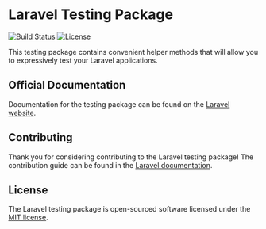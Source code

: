 # Laravel Testing Package

[![Build Status](https://travis-ci.org/sileence/testing.svg?branch=master)](https://travis-ci.org/sileence/testing)
[![License](https://poser.pugx.org/laravel/framework/license.svg)](https://packagist.org/packages/laravel/framework)

This testing package contains convenient helper methods that will allow you to expressively test your Laravel applications.

## Official Documentation

Documentation for the testing package can be found on the [Laravel website](https://laravel.com/docs/5.2/testing).

## Contributing

Thank you for considering contributing to the Laravel testing package! The contribution guide can be found in the [Laravel documentation](http://laravel.com/docs/contributions).

## License

The Laravel testing package is open-sourced software licensed under the [MIT license](http://opensource.org/licenses/MIT).